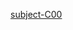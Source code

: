 <strog><a href="https://github.com/enverbey/42-Piscine/files/12334624/C00.readme.pdf">subject-C00</a></strong>
